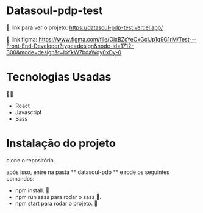 # Datasoul-pdp-test
:tada: link para ver o projeto:
https://datasoul-pdp-test.vercel.app/

:art: link figma:
https://www.figma.com/file/OixBZcYeOxGcIJp1q9G1rM/Test---Front-End-Developer?type=design&node-id=1712-300&mode=design&t=loYkW7bdaWqy0xDy-0


# Tecnologias Usadas
👨‍💻 
- React
- Javascript
- Sass

# Instalação do projeto
clone o repositório.

após isso, entre na pasta ** datasoul-pdp ** e rode os seguintes comandos:
- npm install. :wrench:
- npm run sass para rodar o sass :art:.
- npm start para rodar o projeto. :rocket:





